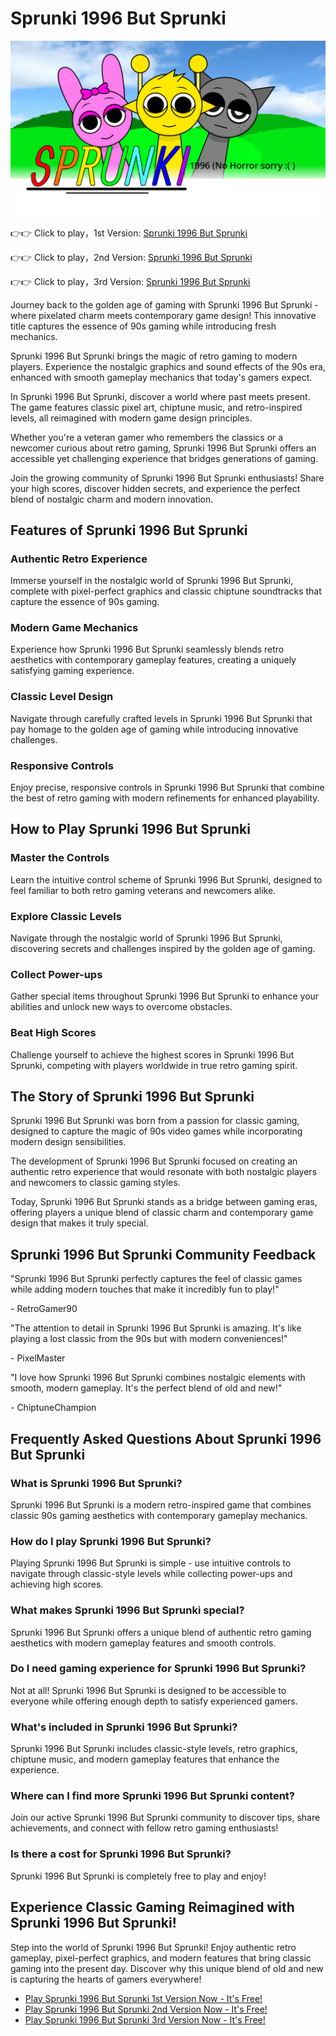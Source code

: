 # Sprunki 1996 But Sprunki

![Sprunki 1996 But Sprunki](https://raw.githubusercontent.com/sprunkiscrunkly/sprunki-1996-but-sprunki/refs/heads/main/sprunki-1996-but-sprunki.png "Sprunki 1996 But Sprunki")

👉👉 Click to play，1st Version: [Sprunki 1996 But Sprunki](https://sprunksters.com/sprunki-1996-but-sprunki/ "Sprunki 1996 But Sprunki")

👉👉 Click to play，2nd Version: [Sprunki 1996 But Sprunki](https://sprunkiscrunkly.com/sprunki-1996-but-sprunki/ "Sprunki 1996 But Sprunki")

👉👉 Click to play，3rd Version: [Sprunki 1996 But Sprunki](https://sprunkipyramixed.com/sprunki-1996-but-sprunki/ "Sprunki 1996 But Sprunki")

Journey back to the golden age of gaming with Sprunki 1996 But Sprunki - where pixelated charm meets contemporary game design! This innovative title captures the essence of 90s gaming while introducing fresh mechanics.

Sprunki 1996 But Sprunki brings the magic of retro gaming to modern players. Experience the nostalgic graphics and sound effects of the 90s era, enhanced with smooth gameplay mechanics that today's gamers expect.

In Sprunki 1996 But Sprunki, discover a world where past meets present. The game features classic pixel art, chiptune music, and retro-inspired levels, all reimagined with modern game design principles.

Whether you're a veteran gamer who remembers the classics or a newcomer curious about retro gaming, Sprunki 1996 But Sprunki offers an accessible yet challenging experience that bridges generations of gaming.

Join the growing community of Sprunki 1996 But Sprunki enthusiasts! Share your high scores, discover hidden secrets, and experience the perfect blend of nostalgic charm and modern innovation.

## Features of Sprunki 1996 But Sprunki

### Authentic Retro Experience

Immerse yourself in the nostalgic world of Sprunki 1996 But Sprunki, complete with pixel-perfect graphics and classic chiptune soundtracks that capture the essence of 90s gaming.

### Modern Game Mechanics

Experience how Sprunki 1996 But Sprunki seamlessly blends retro aesthetics with contemporary gameplay features, creating a uniquely satisfying gaming experience.

### Classic Level Design

Navigate through carefully crafted levels in Sprunki 1996 But Sprunki that pay homage to the golden age of gaming while introducing innovative challenges.

### Responsive Controls

Enjoy precise, responsive controls in Sprunki 1996 But Sprunki that combine the best of retro gaming with modern refinements for enhanced playability.

## How to Play Sprunki 1996 But Sprunki

### Master the Controls

Learn the intuitive control scheme of Sprunki 1996 But Sprunki, designed to feel familiar to both retro gaming veterans and newcomers alike.

### Explore Classic Levels

Navigate through the nostalgic world of Sprunki 1996 But Sprunki, discovering secrets and challenges inspired by the golden age of gaming.

### Collect Power-ups

Gather special items throughout Sprunki 1996 But Sprunki to enhance your abilities and unlock new ways to overcome obstacles.

### Beat High Scores

Challenge yourself to achieve the highest scores in Sprunki 1996 But Sprunki, competing with players worldwide in true retro gaming spirit.

## The Story of Sprunki 1996 But Sprunki

Sprunki 1996 But Sprunki was born from a passion for classic gaming, designed to capture the magic of 90s video games while incorporating modern design sensibilities.

The development of Sprunki 1996 But Sprunki focused on creating an authentic retro experience that would resonate with both nostalgic players and newcomers to classic gaming styles.

Today, Sprunki 1996 But Sprunki stands as a bridge between gaming eras, offering players a unique blend of classic charm and contemporary game design that makes it truly special.

## Sprunki 1996 But Sprunki Community Feedback

"Sprunki 1996 But Sprunki perfectly captures the feel of classic games while adding modern touches that make it incredibly fun to play!"

\- RetroGamer90

"The attention to detail in Sprunki 1996 But Sprunki is amazing. It's like playing a lost classic from the 90s but with modern conveniences!"

\- PixelMaster

"I love how Sprunki 1996 But Sprunki combines nostalgic elements with smooth, modern gameplay. It's the perfect blend of old and new!"

\- ChiptuneChampion

## Frequently Asked Questions About Sprunki 1996 But Sprunki

### What is Sprunki 1996 But Sprunki?

Sprunki 1996 But Sprunki is a modern retro-inspired game that combines classic 90s gaming aesthetics with contemporary gameplay mechanics.

### How do I play Sprunki 1996 But Sprunki?

Playing Sprunki 1996 But Sprunki is simple - use intuitive controls to navigate through classic-style levels while collecting power-ups and achieving high scores.

### What makes Sprunki 1996 But Sprunki special?

Sprunki 1996 But Sprunki offers a unique blend of authentic retro gaming aesthetics with modern gameplay features and smooth controls.

### Do I need gaming experience for Sprunki 1996 But Sprunki?

Not at all! Sprunki 1996 But Sprunki is designed to be accessible to everyone while offering enough depth to satisfy experienced gamers.

### What's included in Sprunki 1996 But Sprunki?

Sprunki 1996 But Sprunki includes classic-style levels, retro graphics, chiptune music, and modern gameplay features that enhance the experience.

### Where can I find more Sprunki 1996 But Sprunki content?

Join our active Sprunki 1996 But Sprunki community to discover tips, share achievements, and connect with fellow retro gaming enthusiasts!

### Is there a cost for Sprunki 1996 But Sprunki?

Sprunki 1996 But Sprunki is completely free to play and enjoy!

## Experience Classic Gaming Reimagined with Sprunki 1996 But Sprunki!

Step into the world of Sprunki 1996 But Sprunki! Enjoy authentic retro gameplay, pixel-perfect graphics, and modern features that bring classic gaming into the present day. Discover why this unique blend of old and new is capturing the hearts of gamers everywhere!

- [Play Sprunki 1996 But Sprunki 1st Version Now - It's Free!](https://sprunksters.com/sprunki-1996-but-sprunki/)
- [Play Sprunki 1996 But Sprunki 2nd Version Now - It's Free!](https://sprunkiscrunkly.com/sprunki-1996-but-sprunki/)
- [Play Sprunki 1996 But Sprunki 3rd Version Now - It's Free!](https://sprunkipyramixed.com/sprunki-1996-but-sprunki/)
